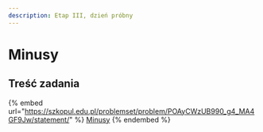 ```yaml
---
description: Etap III, dzień próbny
---
```


# Minusy

## Treść zadania

{% embed url="https://szkopul.edu.pl/problemset/problem/POAyCWzUB990_g4_MA4GF9Jw/statement/" %}
[Minusy](https://szkopul.edu.pl/problemset/problem/POAyCWzUB990_g4_MA4GF9Jw/site/?key=statement)
{% endembed %}